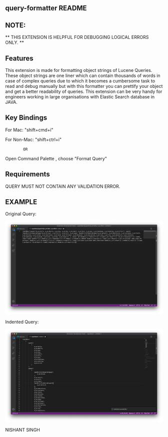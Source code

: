 ## query-formatter README

## NOTE:
** THIS EXTENSION IS HELPFUL FOR DEBUGGING LOGICAL ERRORS ONLY. **

## Features
This extension is made for formatting object strings of Lucene Queries. These object strings are one liner
which can contain thousands of words in case of complex queries due to which it becomes a cumbersome task
to read and debug manually but with this formatter you can prettify your object and get a better readability
of queries. This extension can be very handy for engineers working in large organisations with Elastic Search database in JAVA.

## Key Bindings
For Mac:  "shift+cmd+i"

For Non-Mac: "shift+ctrl+i"

            OR

Open Command Palette , choose "Format Query"


## Requirements
QUERY MUST NOT CONTAIN ANY VALIDATION ERROR.

## EXAMPLE

Original Query: 

![](/images/before.jpg)

Indented Query:

![](/images/after.jpg)

NISHANT SINGH
